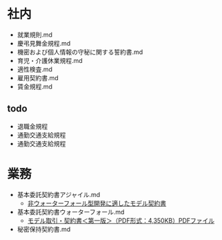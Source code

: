 # 社内
- 就業規則.md
- 慶弔見舞金規程.md
- 機密および個人情報の守秘に関する誓約書.md
- 育児・介護休業規程.md
- 適性検査.md
- 雇用契約書.md
- 賃金規程.md

## todo
- 退職金規程
- 通勤交通支給規程
- 通勤交通支給規程

# 業務
- 基本委託契約書アジャイル.md
  - [非ウォーターフォール型開発に適したモデル契約書](https://www.ipa.go.jp/sec/softwareengineering/reports/20120326.html)
- 基本委託契約書ウォーターフォール.md
  - [モデル取引・契約書＜第一版＞（PDF形式：4,350KB）PDFファイル](http://www.meti.go.jp/policy/it_policy/softseibi/index.html#05)
- 秘密保持契約書.md

